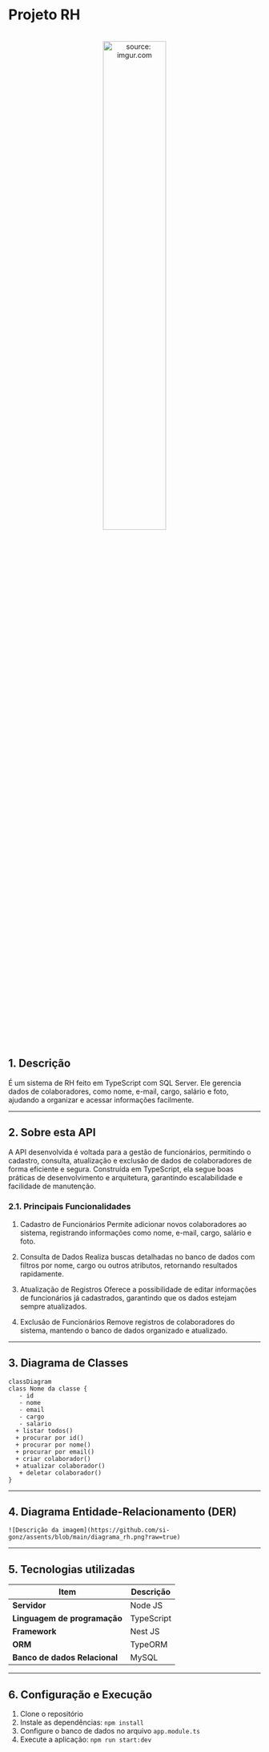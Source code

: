 # Projeto RH

<br />

<div align="center">
    <img src="https://i.imgur.com/icgjsRQ.png" title="source: imgur.com" width="50%"/>
</div>


<br /><br />

## 1. Descrição

É um sistema de RH feito em TypeScript com SQL Server. Ele gerencia dados de colaboradores, como nome, e-mail, cargo, salário e foto, ajudando a organizar e acessar informações facilmente.


------

## 2. Sobre esta API

A API desenvolvida é voltada para a gestão de funcionários, permitindo o cadastro, consulta, atualização e exclusão de dados de colaboradores de forma eficiente e segura. Construída em TypeScript, ela segue boas práticas de desenvolvimento e arquitetura, garantindo escalabilidade e facilidade de manutenção.

### 2.1. Principais Funcionalidades


1. Cadastro de Funcionários
Permite adicionar novos colaboradores ao sistema, registrando informações como nome, e-mail, cargo, salário e foto.

2. Consulta de Dados
Realiza buscas detalhadas no banco de dados com filtros por nome, cargo ou outros atributos, retornando resultados rapidamente.

3. Atualização de Registros
Oferece a possibilidade de editar informações de funcionários já cadastrados, garantindo que os dados estejam sempre atualizados.

4. Exclusão de Funcionários
Remove registros de colaboradores do sistema, mantendo o banco de dados organizado e atualizado.

------

## 3. Diagrama de Classes

```mermaid
classDiagram
class Nome da classe {
   - id 
   - nome
   - email 
   - cargo
   - salario
  + listar todos()
  + procurar por id()
  + procurar por nome()
  + procurar por email()
  + criar colaborador()
  + atualizar colaborador()
   + deletar colaborador()
}
```

------

## 4. Diagrama Entidade-Relacionamento (DER)

````![Descrição da imagem](https://github.com/si-gonz/assents/blob/main/diagrama_rh.png?raw=true)````



------

## 5. Tecnologias utilizadas

| Item                          | Descrição  |
| ----------------------------- | ---------- |
| **Servidor**                  | Node JS    |
| **Linguagem de programação**  | TypeScript |
| **Framework**                 | Nest JS    |
| **ORM**                       | TypeORM    |
| **Banco de dados Relacional** | MySQL      |

------

## 6. Configuração e Execução

1. Clone o repositório
2. Instale as dependências: `npm install`
3. Configure o banco de dados no arquivo `app.module.ts`
4. Execute a aplicação: `npm run start:dev`
